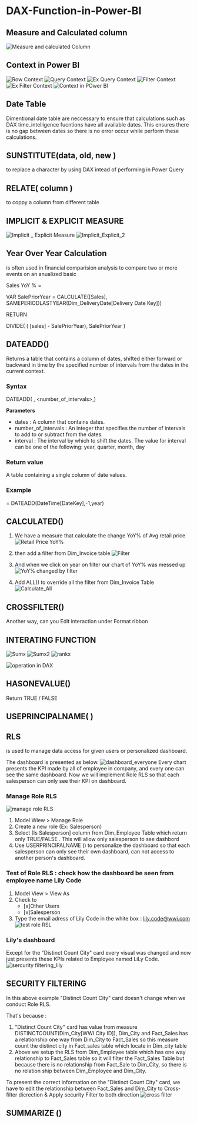 # DAX-Function-in-Power-BI

## Measure and Calculated column 

![Measure and calculated Column](https://github.com/Tsubame88/DAX-Function-in-Power-BI/assets/156522557/f8aa060b-9587-46ec-8825-3e3dce003747)

## Context in Power BI 

![Row Context](https://github.com/Tsubame88/DAX-Function-in-Power-BI/assets/156522557/11660bff-3c33-45d1-8332-f29364e28048)
![Query Context](https://github.com/Tsubame88/DAX-Function-in-Power-BI/assets/156522557/93845adb-8980-4280-bb0c-add2d0e2ad44)
![Ex Query Context](https://github.com/Tsubame88/DAX-Function-in-Power-BI/assets/156522557/1e5babb0-b50f-4b33-901e-5338be348bc9)
![Filter Context](https://github.com/Tsubame88/DAX-Function-in-Power-BI/assets/156522557/1285a315-011d-4127-854e-f79815f684ae)
![Ex Filter Context](https://github.com/Tsubame88/DAX-Function-in-Power-BI/assets/156522557/204834ea-04a6-412e-9a9a-15d119b73482)
![Context in POwer BI](https://github.com/Tsubame88/DAX-Function-in-Power-BI/assets/156522557/85c5adfd-8614-4864-a1ce-67253ba7d0f4)

## Date Table

Dimentional date table are neccessary to ensure that calculations such as DAX time_intelligence fucntions have all available dates. This ensures there is no gap between dates so there is no error occur while perform these calculations. 
## SUNSTITUTE(data, old, new ) 

to replace a character by using DAX intead of performing in Power Query 

## RELATE( column ) 

to coppy a column from different table 

## IMPLICIT & EXPLICIT MEASURE

![Implicit _ Explicit Measure](https://github.com/Tsubame88/DAX-Function-in-Power-BI/assets/156522557/d14f7c9a-f933-40e4-9a45-38d0e6d4fc75)
![Implicit_Explicit_2](https://github.com/Tsubame88/DAX-Function-in-Power-BI/assets/156522557/b983d002-c00b-4883-95e9-2f79a0d1c8fe)

## Year Over Year Calculation 

is often used in financial comparision analysis to compare two or more events on an anualized basic

Sales YoY %  = 

VAR  SalePriorYear = CALCULATE([Sales], SAMEPERIODLASTYEAR(Dim_DeliveryDate[Delivery Date Key]))

RETURN 

DIVIDE(
    ( [sales] - SalePriorYear),
    SalePriorYear
)

## DATEADD()

Returns a table that contains a column of dates, shifted either forward or backward in time by the specified number of intervals from the dates in the current context.

### Syntax 

DATEADD( <dates>, <number_of_intervals>,<interval>) 

**Parameters** 
+ dates : A column that contains dates.
+ number_of_intervals :	An integer that specifies the number of intervals to add to or subtract from the dates.
+ interval : The interval by which to shift the dates. The value for interval can be one of the following: year, quarter, month, day


### Return value
A table containing a single column of date values.

### Example 

= DATEADD(DateTime[DateKey],-1,year)

## CALCULATED()

1. We have a measure that calculate the change YoY% of Avg retail price 
![Retail Price YoY%](https://github.com/Tsubame88/DAX-Function-in-Power-BI/assets/156522557/03734e74-e5fe-4262-933d-ce5a52ab1777)

2. then add a filter from Dim_Invoice table 
![Filter](https://github.com/Tsubame88/DAX-Function-in-Power-BI/assets/156522557/a3b040d7-4f0f-4e69-876a-270f8a68ca6f)

3. And when we click on year on filter our chart of YoY% was messed up
![YoY% changed by filter ](https://github.com/Tsubame88/DAX-Function-in-Power-BI/assets/156522557/85f83df3-6b19-4691-9251-13e092fb4138)

4. Add ALL() to override all the filter from Dim_Invoice Table
![Calculate_All](https://github.com/Tsubame88/DAX-Function-in-Power-BI/assets/156522557/8483e63d-7f46-42f4-9ca1-86eb89f8c1a5)

## CROSSFILTER()
Another way, can you Edit interaction under Format ribbon 

## INTERATING FUNCTION

![Sumx](https://github.com/Tsubame88/DAX-Function-in-Power-BI/assets/156522557/ec719a7e-d8e7-4ccd-a53c-c7543cf8a89c)
![Sumx2](https://github.com/Tsubame88/DAX-Function-in-Power-BI/assets/156522557/e1b67123-6c25-43e6-8ab6-eb2a98367401)
![rankx](https://github.com/Tsubame88/DAX-Function-in-Power-BI/assets/156522557/93299ff2-8be4-4a66-a10c-fd5b508ce235)

![operation in DAX](https://github.com/Tsubame88/DAX-Function-in-Power-BI/assets/156522557/25f0a12e-7a27-45c8-a2d9-bed864298047)

## HASONEVALUE()

Return TRUE / FALSE

## USEPRINCIPALNAME( ) 

## RLS 

is used to manage data access for given users or personalized dashboard.

The dashboard is presented as below. 
![dashboard_everyone](https://github.com/Tsubame88/DAX-Function-in-Power-BI/assets/156522557/007e8981-b2ce-4458-83c8-ffc5fb7b7a26)
Every chart presents the KPI made by all of employee in company, and every one can see the same dashboard.
Now we will implement Role RLS so that each salesperson can only see their KPI on dashboard. 

### Manage Role RLS
![manage role RLS](https://github.com/Tsubame88/DAX-Function-in-Power-BI/assets/156522557/e2636ef9-bbf3-490a-97d9-8d27cc3c1b8a)

1. Model Wiew >  Manage Role
2. Create a new role (Ex: Salesperson)
3. Select [Is Salesperson] column from Dim_Employee Table which return only TRUE/FALSE . This will allow only salesperson to see dashbord
4. Use USERPRINCIPALNAME () to personalize the dashboard so that each salesperson can only see their own dashboard, can not access to another person's dashboard.

### Test of Role RLS :  check how the dashboard be seen from employee name Lily Code 
1. Model View > View As
2. Check to
   - [x]Other Users
   - [x]Salesperson
3. Type the email adress of Lily Code in the white box :  lily.code@wwi.com   
![test role RSL](https://github.com/Tsubame88/DAX-Function-in-Power-BI/assets/156522557/dc0216bd-b3c1-4689-8188-12860341880b)

### Lily's dashboard 
Except for the "Distinct Count City" card every visual was changed and now just presents these KPIs related to Employee named LiLy Code.   
![sercurity filtering_lily](https://github.com/Tsubame88/DAX-Function-in-Power-BI/assets/156522557/1729da26-d42c-44f6-988d-ba6610548d4f)

## SECURITY FILTERING 
In this above example  "Distinct Count City" card  doesn't change when we conduct Role RLS.

That's because :
1.  "Distinct Count City" card has value from measure DISTINCTCOUNT(Dim_City[WWI City ID]), Dim_City and Fact_Sales has a relationship one way from Dim_City to Fact_Sales so this measure count the distinct city in Fact_sales table which locate in Dim_city table 
2. Above we setup the RLS from Dim_Employee table which has one way relationship to Fact_Sales table so it will filter the Fact_Sales Table but because there is no relationship from Fact_Sale to Dim_City, so there is no relation ship between Dim_Employee and Dim_City.

To present the correct information on the "Distinct Count City" card, we have to edit the relationship between Fact_Sales and Dim_City to Cross-filter dicrection & Apply security Filter to both direction 
![cross filter](https://github.com/Tsubame88/DAX-Function-in-Power-BI/assets/156522557/d39bae39-45a6-40fe-9152-1eb4e683a2cf)


## SUMMARIZE ()



